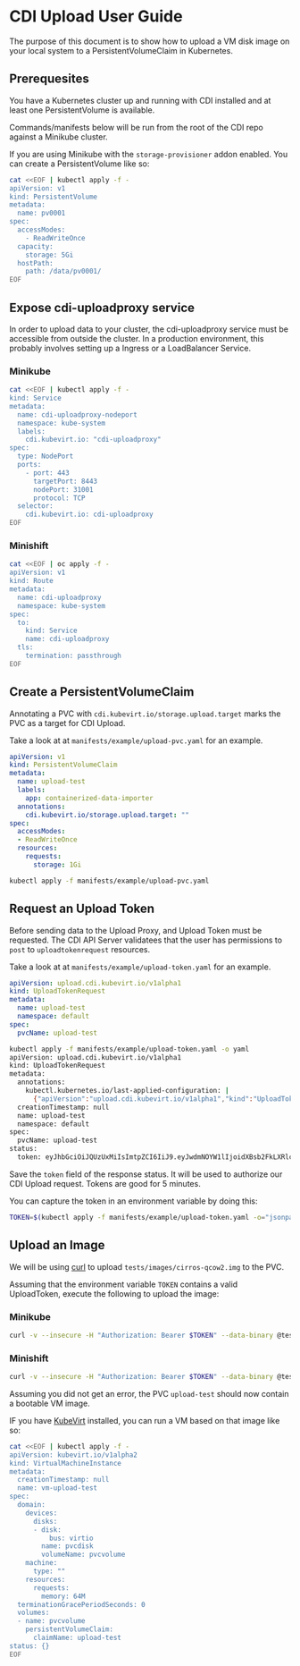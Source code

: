 # CDI Upload User Guide
The purpose of this document is to show how to upload a VM disk image on your local system to a PersistentVolumeClaim in Kubernetes.

## Prerequesites
You have a Kubernetes cluster up and running with CDI installed and at least one PersistentVolume is available.

Commands/manifests below will be run from the root of the CDI repo against a Minikube cluster.

If you are using Minikube with the `storage-provisioner` addon enabled.  You can create a PersistentVolume like so:

```bash
cat <<EOF | kubectl apply -f -
apiVersion: v1
kind: PersistentVolume
metadata:
  name: pv0001
spec:
  accessModes:
    - ReadWriteOnce
  capacity:
    storage: 5Gi
  hostPath:
    path: /data/pv0001/
EOF
```

## Expose cdi-uploadproxy service
In order to upload data to your cluster, the cdi-uploadproxy service must be accessible from outside the cluster.  In a production environment, this probably involves setting up a Ingress or a LoadBalancer Service.

### Minikube

```bash
cat <<EOF | kubectl apply -f -
kind: Service
metadata:
  name: cdi-uploadproxy-nodeport
  namespace: kube-system
  labels:
    cdi.kubevirt.io: "cdi-uploadproxy"
spec:
  type: NodePort
  ports:
    - port: 443
      targetPort: 8443
      nodePort: 31001
      protocol: TCP
  selector:
    cdi.kubevirt.io: cdi-uploadproxy
EOF
```

### Minishift

```bash
cat <<EOF | oc apply -f -
apiVersion: v1
kind: Route
metadata:
  name: cdi-uploadproxy
  namespace: kube-system 
spec:
  to:
    kind: Service
    name: cdi-uploadproxy 
  tls:
    termination: passthrough
EOF
```

## Create a PersistentVolumeClaim
Annotating a PVC with `cdi.kubevirt.io/storage.upload.target` marks the PVC as a target for CDI Upload.

Take a look at at `manifests/example/upload-pvc.yaml` for an example.
```yaml
apiVersion: v1
kind: PersistentVolumeClaim
metadata:
  name: upload-test
  labels:
    app: containerized-data-importer
  annotations:
    cdi.kubevirt.io/storage.upload.target: ""
spec:
  accessModes:
  - ReadWriteOnce
  resources:
    requests:
      storage: 1Gi

```
```bash
kubectl apply -f manifests/example/upload-pvc.yaml
```

## Request an Upload Token
Before sending data to the Upload Proxy, and Upload Token must be requested.  The CDI API Server validatees that the user has permissions to `post` to `uploadtokenrequest` resources.

Take a look at at `manifests/example/upload-token.yaml` for an example.
```yaml
apiVersion: upload.cdi.kubevirt.io/v1alpha1
kind: UploadTokenRequest
metadata:
  name: upload-test
  namespace: default
spec:
  pvcName: upload-test

```
```bash
kubectl apply -f manifests/example/upload-token.yaml -o yaml
apiVersion: upload.cdi.kubevirt.io/v1alpha1
kind: UploadTokenRequest
metadata:
  annotations:
    kubectl.kubernetes.io/last-applied-configuration: |
      {"apiVersion":"upload.cdi.kubevirt.io/v1alpha1","kind":"UploadTokenRequest","metadata":{"annotations":{},"name":"upload-test","namespace":"default"},"spec":{"pvcName":"upload-test"}}
  creationTimestamp: null
  name: upload-test
  namespace: default
spec:
  pvcName: upload-test
status:
  token: eyJhbGciOiJQUzUxMiIsImtpZCI6IiJ9.eyJwdmNOYW1lIjoidXBsb2FkLXRlc3QiLCJuYW1lc3BhY2UiOiJkZWZhdWx0IiwiY3JlYXRpb25UaW1lc3RhbXAiOiIyMDE4LTA5LTIxVDE4OjEyOjE5LjQwODI1MDQ4NFoifQ.JWk1VyvzSse3eFiBROKgGoLnOPCiYW9JdDWKXFROEL6XY0O5lFb1R0rwdfWwC3BBOtEA9mC9x3ZGYPnYWO-5G_r1fWKHjF-zifrCX_3Dhp3vfSq6Zfpu-vV0Qn0A3YkSCCmiC_nONAhVjEDuQsRFIKwYcxBoEOpye92ggH2u5FxQE7FwxxH6-RHun9tc_lIFX-ZFKnq7n5tWbjsTmAZI_4rDNgYkVFhFtENU6e-5_Ncokxs3YVzkbSrXweZpRmmaYQOmZhjXSLjKED_2FVq7tYeVueEEhKC_zJ-AEivstALPwPjiwyWXJyfE3dCmbA1sBKuNUrAaDlBvSAp1uPV9eQ
  ```
  Save the `token` field of the response status.  It will be used to authorize our CDI Upload request. Tokens are good for 5 minutes.

You can capture the token in an environment variable by doing this:
```bash
TOKEN=$(kubectl apply -f manifests/example/upload-token.yaml -o="jsonpath={.status.token}")
``` 

## Upload an Image
We will be using [curl](https://github.com/curl/curl) to upload `tests/images/cirros-qcow2.img` to the PVC.

Assuming that the environment variable `TOKEN` contains a valid UploadToken, execute the following to upload the image:

### Minikube
```bash
curl -v --insecure -H "Authorization: Bearer $TOKEN" --data-binary @tests/images/cirros-qcow2.img https://$(minikube ip):31001/v1alpha1/upload
```

### Minishift

```bash
curl -v --insecure -H "Authorization: Bearer $TOKEN" --data-binary @tests/images/cirros-qcow2.img https://cdi-uploadproxy-kube-system.$(minishift ip).nip.io/v1alpha1/upload
```

Assuming you did not get an error, the PVC `upload-test` should now contain a bootable VM image.

IF you have [KubeVirt](https://github.com/kubevirt) installed, you can run a VM based on that image like so:

```bash
cat <<EOF | kubectl apply -f -
apiVersion: kubevirt.io/v1alpha2
kind: VirtualMachineInstance
metadata:
  creationTimestamp: null
  name: vm-upload-test
spec:
  domain:
    devices:
      disks:
      - disk:
          bus: virtio
        name: pvcdisk
        volumeName: pvcvolume
    machine:
      type: ""
    resources:
      requests:
        memory: 64M
  terminationGracePeriodSeconds: 0
  volumes:
  - name: pvcvolume
    persistentVolumeClaim:
      claimName: upload-test
status: {}
EOF
```
